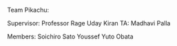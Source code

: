 Team Pikachu:

Supervisor: Professor Rage Uday Kiran
TA: Madhavi Palla

Members:
 Soichiro Sato
 Youssef Yuto Obata

 

